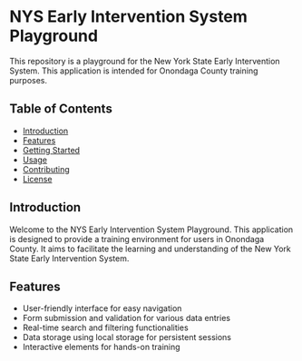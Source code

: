# NYS Early Intervention System Playground

This repository is a playground for the New York State Early Intervention System. This application is intended for Onondaga County training purposes.

## Table of Contents

-   [Introduction](#introduction)
-   [Features](#features)
-   [Getting Started](#getting-started)
-   [Usage](#usage)
-   [Contributing](#contributing)
-   [License](#license)

## Introduction

Welcome to the NYS Early Intervention System Playground. This application is designed to provide a training environment for users in Onondaga County. It aims to facilitate the learning and understanding of the New York State Early Intervention System.

## Features

-   User-friendly interface for easy navigation
-   Form submission and validation for various data entries
-   Real-time search and filtering functionalities
-   Data storage using local storage for persistent sessions
-   Interactive elements for hands-on training
